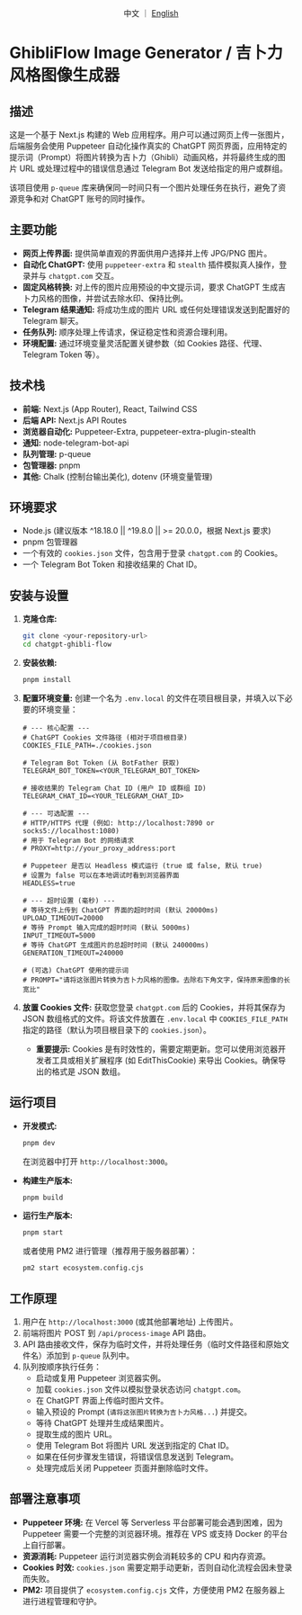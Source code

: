 <p style="text-align: center">
中文 ｜ <a href="README_EN.md">English</a>
</p>

# GhibliFlow Image Generator / 吉卜力风格图像生成器

## 描述

这是一个基于 Next.js 构建的 Web 应用程序。用户可以通过网页上传一张图片，后端服务会使用 Puppeteer 自动化操作真实的 ChatGPT 网页界面，应用特定的提示词（Prompt）将图片转换为吉卜力（Ghibli）动画风格，并将最终生成的图片 URL 或处理过程中的错误信息通过 Telegram Bot 发送给指定的用户或群组。

该项目使用 `p-queue` 库来确保同一时间只有一个图片处理任务在执行，避免了资源竞争和对 ChatGPT 账号的同时操作。

## 主要功能

- **网页上传界面:** 提供简单直观的界面供用户选择并上传 JPG/PNG 图片。
- **自动化 ChatGPT:** 使用 `puppeteer-extra` 和 `stealth` 插件模拟真人操作，登录并与 `chatgpt.com` 交互。
- **固定风格转换:** 对上传的图片应用预设的中文提示词，要求 ChatGPT 生成吉卜力风格的图像，并尝试去除水印、保持比例。
- **Telegram 结果通知:** 将成功生成的图片 URL 或任何处理错误发送到配置好的 Telegram 聊天。
- **任务队列:** 顺序处理上传请求，保证稳定性和资源合理利用。
- **环境配置:** 通过环境变量灵活配置关键参数（如 Cookies 路径、代理、Telegram Token 等）。

## 技术栈

- **前端:** Next.js (App Router), React, Tailwind CSS
- **后端 API:** Next.js API Routes
- **浏览器自动化:** Puppeteer-Extra, puppeteer-extra-plugin-stealth
- **通知:** node-telegram-bot-api
- **队列管理:** p-queue
- **包管理器:** pnpm
- **其他:** Chalk (控制台输出美化), dotenv (环境变量管理)

## 环境要求

- Node.js (建议版本 ^18.18.0 || ^19.8.0 || >= 20.0.0，根据 Next.js 要求)
- pnpm 包管理器
- 一个有效的 `cookies.json` 文件，包含用于登录 `chatgpt.com` 的 Cookies。
- 一个 Telegram Bot Token 和接收结果的 Chat ID。

## 安装与设置

1.  **克隆仓库:**

    ```bash
    git clone <your-repository-url>
    cd chatgpt-ghibli-flow
    ```

2.  **安装依赖:**

    ```bash
    pnpm install
    ```

3.  **配置环境变量:**
    创建一个名为 `.env.local` 的文件在项目根目录，并填入以下必要的环境变量：

    ```dotenv
    # --- 核心配置 ---
    # ChatGPT Cookies 文件路径 (相对于项目根目录)
    COOKIES_FILE_PATH=./cookies.json

    # Telegram Bot Token (从 BotFather 获取)
    TELEGRAM_BOT_TOKEN=<YOUR_TELEGRAM_BOT_TOKEN>

    # 接收结果的 Telegram Chat ID (用户 ID 或群组 ID)
    TELEGRAM_CHAT_ID=<YOUR_TELEGRAM_CHAT_ID>

    # --- 可选配置 ---
    # HTTP/HTTPS 代理 (例如: http://localhost:7890 or socks5://localhost:1080)
    # 用于 Telegram Bot 的网络请求
    # PROXY=http://your_proxy_address:port

    # Puppeteer 是否以 Headless 模式运行 (true 或 false, 默认 true)
    # 设置为 false 可以在本地调试时看到浏览器界面
    HEADLESS=true

    # --- 超时设置 (毫秒) ---
    # 等待文件上传到 ChatGPT 界面的超时时间 (默认 20000ms)
    UPLOAD_TIMEOUT=20000
    # 等待 Prompt 输入完成的超时时间 (默认 5000ms)
    INPUT_TIMEOUT=5000
    # 等待 ChatGPT 生成图片的总超时时间 (默认 240000ms)
    GENERATION_TIMEOUT=240000

    # (可选) ChatGPT 使用的提示词
    # PROMPT="请将这张图片转换为吉卜力风格的图像。去除右下角文字，保持原来图像的长宽比"
    ```

4.  **放置 Cookies 文件:**
    获取您登录 `chatgpt.com` 后的 Cookies，并将其保存为 JSON 数组格式的文件。将该文件放置在 `.env.local` 中 `COOKIES_FILE_PATH` 指定的路径（默认为项目根目录下的 `cookies.json`）。
    - **重要提示:** Cookies 是有时效性的，需要定期更新。您可以使用浏览器开发者工具或相关扩展程序 (如 EditThisCookie) 来导出 Cookies。确保导出的格式是 JSON 数组。

## 运行项目

- **开发模式:**

  ```bash
  pnpm dev
  ```

  在浏览器中打开 `http://localhost:3000`。

- **构建生产版本:**

  ```bash
  pnpm build
  ```

- **运行生产版本:**
  ```bash
  pnpm start
  ```
  或者使用 PM2 进行管理（推荐用于服务器部署）：
  ```bash
  pm2 start ecosystem.config.cjs
  ```

## 工作原理

1.  用户在 `http://localhost:3000` (或其他部署地址) 上传图片。
2.  前端将图片 POST 到 `/api/process-image` API 路由。
3.  API 路由接收文件，保存为临时文件，并将处理任务（临时文件路径和原始文件名）添加到 `p-queue` 队列中。
4.  队列按顺序执行任务：
    - 启动或复用 Puppeteer 浏览器实例。
    - 加载 `cookies.json` 文件以模拟登录状态访问 `chatgpt.com`。
    - 在 ChatGPT 界面上传临时图片文件。
    - 输入预设的 Prompt (`请将这张图片转换为吉卜力风格...`) 并提交。
    - 等待 ChatGPT 处理并生成结果图片。
    - 提取生成的图片 URL。
    - 使用 Telegram Bot 将图片 URL 发送到指定的 Chat ID。
    - 如果在任何步骤发生错误，将错误信息发送到 Telegram。
    - 处理完成后关闭 Puppeteer 页面并删除临时文件。

## 部署注意事项

- **Puppeteer 环境:** 在 Vercel 等 Serverless 平台部署可能会遇到困难，因为 Puppeteer 需要一个完整的浏览器环境。推荐在 VPS 或支持 Docker 的平台上自行部署。
- **资源消耗:** Puppeteer 运行浏览器实例会消耗较多的 CPU 和内存资源。
- **Cookies 时效:** `cookies.json` 需要定期手动更新，否则自动化流程会因未登录而失败。
- **PM2:** 项目提供了 `ecosystem.config.cjs` 文件，方便使用 PM2 在服务器上进行进程管理和守护。
